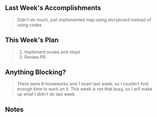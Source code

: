 ## Last Week's Accomplishments
> Didn't do much, just implemented map using storyboard instead of using codes

## This Week's Plan
> 1. Implement routes and stops
> 2. Review PR

## Anything Blocking?
> There were 6 homeworks and 1 exam last week, so I couldn't find enough time to work on it. 
> This week is not that busy, so I will make up what I didn't do last week. 

## Notes
